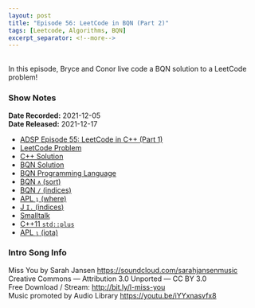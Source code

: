 ```yaml
---
layout: post
title: "Episode 56: LeetCode in BQN (Part 2)"
tags: [Leetcode, Algorithms, BQN]
excerpt_separator: <!--more-->
---
```


<div id="buzzsprout-player-9739673"></div><script src="https://www.buzzsprout.com/1501960/9739673-episode-56-leetcode-in-bqn-part-2.js?container_id=buzzsprout-player-9739673&player=small" type="text/javascript" charset="utf-8"></script>

<br>In this episode, Bryce and Conor live code a BQN solution to a LeetCode problem!

<!--more-->

### Show Notes

**Date Recorded:** 2021-12-05 <br>
**Date Released:** 2021-12-17

* [ADSP Episode 55: LeetCode in C++ (Part 1)](https://adspthepodcast.com/2021/12/10/Episode-55.html)
* [LeetCode Problem](https://leetcode.com/problems/find-target-indices-after-sorting-array/)
* [C++ Solution](https://github.com/codereport/LeetCode/blob/master/0269_Problem_1.cpp)
* [BQN Solution](https://github.com/codereport/LeetCode/blob/master/0269_Problem_1.bqn)
* [BQN Programming Language](https://mlochbaum.github.io/BQN/)
* [BQN `∧` (sort)](https://mlochbaum.github.io/BQN/doc/order.html#sort)
* [BQN `/` (indices)](https://mlochbaum.github.io/BQN/doc/replicate.html)
* [APL `⍸` (where)](https://help.dyalog.com/18.0/#Language/Primitive%20Functions/Where.htm)
* [J `I.` (indices)](https://code.jsoftware.com/wiki/Vocabulary/icapdot)
* [Smalltalk](https://en.wikipedia.org/wiki/Smalltalk)
* [C++11 `std::plus`](https://en.cppreference.com/w/cpp/utility/functional/plus)
* [APL `⍳` (iota)](https://help.dyalog.com/18.0/#Language/Symbols/Iota.htm?Highlight=iota)

### Intro Song Info

Miss You by Sarah Jansen https://soundcloud.com/sarahjansenmusic<br>
Creative Commons — Attribution 3.0 Unported — CC BY 3.0<br>
Free Download / Stream: http://bit.ly/l-miss-you<br>
Music promoted by Audio Library https://youtu.be/iYYxnasvfx8<br>